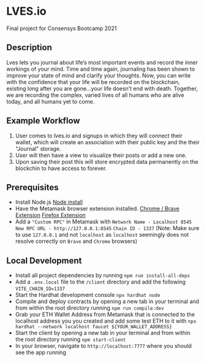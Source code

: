 # LVES.io
Final project for Consensys Bootcamp 2021

## Description
Lves lets you journal about life’s most important events and record the inner workings of your mind. Time and time again, journaling has been shown to improve your state of mind and clarify your thoughts. Now, you can write with the confidence that your life will be recorded on the blockchain, existing long after you are gone…your life doesn’t end with death. Together, we are recording the complex, varied lives of all humans who are alive today, and all humans yet to come.


## Example Workflow
1) User comes to lves.io and signups in which they will connect their wallet, which will create an association with their public key and the their "Journal" storage.
2) User will then have a view to visualize their posts or add a new one.
3) Upon saving their post this will store encrypted data permanently on the blockchin to have access to forever.

## Prerequisites
* Install Node.js [Node install](https://nodejs.org/en/download/)
* Have the Metamask browser extension installed. [Chrome / Brave Extension](https://chrome.google.com/webstore/detail/metamask/nkbihfbeogaeaoehlefnkodbefgpgknn?hl=en) [Firefox Extension](https://addons.mozilla.org/en-US/firefox/addon/ether-metamask/)
* Add a `"Custom RPC"` in Metamask with `Network Name - Localhost 8545` `New RPC URL - http://127.0.0.1:8545` `Chain ID - 1337` (Note: Make sure to use `127.0.0.1` and not `localhost` as `localhost` seemingly does not resolve correctly on `Brave` and `Chrome` browsers)


## Local Development
* Install all project dependencies by running `npm run install-all-deps`
* Add a `.env.local` file to the `/client` directory and add the following `VITE_CHAIN_ID=1337`
* Start the Hardhat development console `npx hardhat node`
* Compile and deploy contracts by opening a new tab in your terminal and from within the root directory running `npm run compile:dev`
* Grab your ETH Wallet Address from Metamask that is connected to the localhost address you you created and add some test ETH to it with `npx hardhat --network localhost faucet ${YOUR_WALLET_ADDRESS}`
* Start the client by opening a new tab in your terminal and from within the root directory running `npm start-client`
* In your browser, navigate to `http://localhost:7777` where you should see the app running
